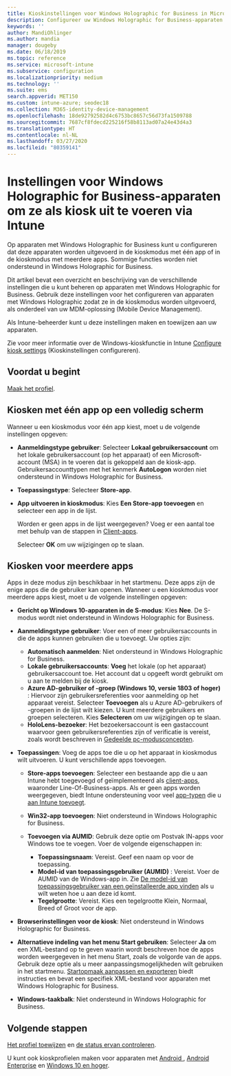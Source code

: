 ```yaml
---
title: Kioskinstellingen voor Windows Holographic for Business in Microsoft Intune - Azure | Microsoft Docs
description: Configureer uw Windows Holographic for Business-apparaten als kiosken voor één app en voor meerdere apps, pas het menu Start aan, voeg apps toe, geef de taakbalk weer, en configureer een webbrowser in Microsoft Intune.
keywords: ''
author: MandiOhlinger
ms.author: mandia
manager: dougeby
ms.date: 06/18/2019
ms.topic: reference
ms.service: microsoft-intune
ms.subservice: configuration
ms.localizationpriority: medium
ms.technology: ''
ms.suite: ems
search.appverid: MET150
ms.custom: intune-azure; seodec18
ms.collection: M365-identity-device-management
ms.openlocfilehash: 18de92792582d4c6753bc8657c56d73fa1509788
ms.sourcegitcommit: 7687cf8fdecd225216f58b8113ad07a24e43d4a3
ms.translationtype: HT
ms.contentlocale: nl-NL
ms.lasthandoff: 03/27/2020
ms.locfileid: "80359141"
---
```

# <a name="windows-holographic-for-business-device-settings-to-run-as-a-kiosk-in-intune"></a>Instellingen voor Windows Holographic for Business-apparaten om ze als kiosk uit te voeren via Intune

Op apparaten met Windows Holographic for Business kunt u configureren dat deze apparaten worden uitgevoerd in de kioskmodus met één app of in de kioskmodus met meerdere apps. Sommige functies worden niet ondersteund in Windows Holographic for Business.

Dit artikel bevat een overzicht en beschrijving van de verschillende instellingen die u kunt beheren op apparaten met Windows Holographic for Business. Gebruik deze instellingen voor het configureren van apparaten met Windows Holographic zodat ze in de kioskmodus worden uitgevoerd, als onderdeel van uw MDM-oplossing (Mobile Device Management).

Als Intune-beheerder kunt u deze instellingen maken en toewijzen aan uw apparaten.

Zie voor meer informatie over de Windows-kioskfunctie in Intune [Configure kiosk settings](kiosk-settings.md) (Kioskinstellingen configureren).

## <a name="before-you-begin"></a>Voordat u begint

[Maak het profiel](kiosk-settings.md#create-the-profile).

## <a name="single-full-screen-app-kiosks"></a>Kiosken met één app op een volledig scherm

Wanneer u een kioskmodus voor één app kiest, moet u de volgende instellingen opgeven:

- **Aanmeldingstype gebruiker**: Selecteer **Lokaal gebruikersaccount** om het lokale gebruikersaccount (op het apparaat) of een Microsoft-account (MSA) in te voeren dat is gekoppeld aan de kiosk-app. Gebruikersaccounttypen met het kenmerk **AutoLogon** worden niet ondersteund in Windows Holographic for Business.

- **Toepassingstype**: Selecteer **Store-app**.

- **App uitvoeren in kioskmodus**: Kies **Een Store-app toevoegen** en selecteer een app in de lijst.

    Worden er geen apps in de lijst weergegeven? Voeg er een aantal toe met behulp van de stappen in [Client-apps](../apps/apps-add.md).

    Selecteer **OK** om uw wijzigingen op te slaan.

## <a name="multi-app-kiosks"></a>Kiosken voor meerdere apps

Apps in deze modus zijn beschikbaar in het startmenu. Deze apps zijn de enige apps die de gebruiker kan openen. Wanneer u een kioskmodus voor meerdere apps kiest, moet u de volgende instellingen opgeven:

- **Gericht op Windows 10-apparaten in de S-modus**: Kies **Nee**. De S-modus wordt niet ondersteund in Windows Holographic for Business.

- **Aanmeldingstype gebruiker**: Voer een of meer gebruikersaccounts in die de apps kunnen gebruiken die u toevoegt. Uw opties zijn: 

  - **Automatisch aanmelden**: Niet ondersteund in Windows Holographic for Business.
  - **Lokale gebruikersaccounts**: **Voeg** het lokale (op het apparaat) gebruikersaccount toe. Het account dat u opgeeft wordt gebruikt om u aan te melden bij de kiosk.
  - **Azure AD-gebruiker of -groep (Windows 10, versie 1803 of hoger)** : Hiervoor zijn gebruikersreferenties voor aanmelding op het apparaat vereist. Selecteer **Toevoegen** als u Azure AD-gebruikers of -groepen in de lijst wilt kiezen. U kunt meerdere gebruikers en groepen selecteren. Kies **Selecteren** om uw wijzigingen op te slaan.
  - **HoloLens-bezoeker**: Het bezoekersaccount is een gastaccount waarvoor geen gebruikersreferenties zijn of verificatie is vereist, zoals wordt beschreven in [Gedeelde pc-modusconcepten](https://docs.microsoft.com/windows/configuration/set-up-shared-or-guest-pc#shared-pc-mode-concepts).

- **Toepassingen**: Voeg de apps toe die u op het apparaat in kioskmodus wilt uitvoeren. U kunt verschillende apps toevoegen.

  - **Store-apps toevoegen**: Selecteer een bestaande app die u aan Intune hebt toegevoegd of geïmplementeerd als [client-apps](../apps/apps-add.md), waaronder Line-Of-Business-apps. Als er geen apps worden weergegeven, biedt Intune ondersteuning voor veel [app-typen](../apps/apps-add.md) die u [aan Intune toevoegt](../apps/store-apps-windows.md).
  - **Win32-app toevoegen**: Niet ondersteund in Windows Holographic for Business.
  - **Toevoegen via AUMID**: Gebruik deze optie om Postvak IN-apps voor Windows toe te voegen. Voer de volgende eigenschappen in: 

    - **Toepassingsnaam**: Vereist. Geef een naam op voor de toepassing.
    - **Model-id van toepassingsgebruiker (AUMID)** : Vereist. Voer de AUMID van de Windows-app in. Zie [De model-id van toepassingsgebruiker van een geïnstalleerde app vinden](https://docs.microsoft.com/windows-hardware/customize/enterprise/find-the-application-user-model-id-of-an-installed-app) als u wilt weten hoe u aan deze id komt.
    - **Tegelgrootte**: Vereist. Kies een tegelgrootte Klein, Normaal, Breed of Groot voor de app.

- **Browserinstellingen voor de kiosk**: Niet ondersteund in Windows Holographic for Business.

- **Alternatieve indeling van het menu Start gebruiken**: Selecteer **Ja** om een XML-bestand op te geven waarin wordt beschreven hoe de apps worden weergegeven in het menu Start, zoals de volgorde van de apps. Gebruik deze optie als u meer aanpassingsmogelijkheden wilt gebruiken in het startmenu. [Startopmaak aanpassen en exporteren](https://docs.microsoft.com/hololens/hololens-kiosk#start-layout-for-hololens) biedt instructies en bevat een specifiek XML-bestand voor apparaten met Windows Holographic for Business.

- **Windows-taakbalk**: Niet ondersteund in Windows Holographic for Business.

## <a name="next-steps"></a>Volgende stappen

[Het profiel toewijzen](device-profile-assign.md) en [de status ervan controleren](device-profile-monitor.md).

U kunt ook kioskprofielen maken voor apparaten met [Android ](device-restrictions-android.md#kiosk), [Android Enterprise](device-restrictions-android-for-work.md#dedicated-devices) en [Windows 10 en hoger](kiosk-settings-windows.md).
